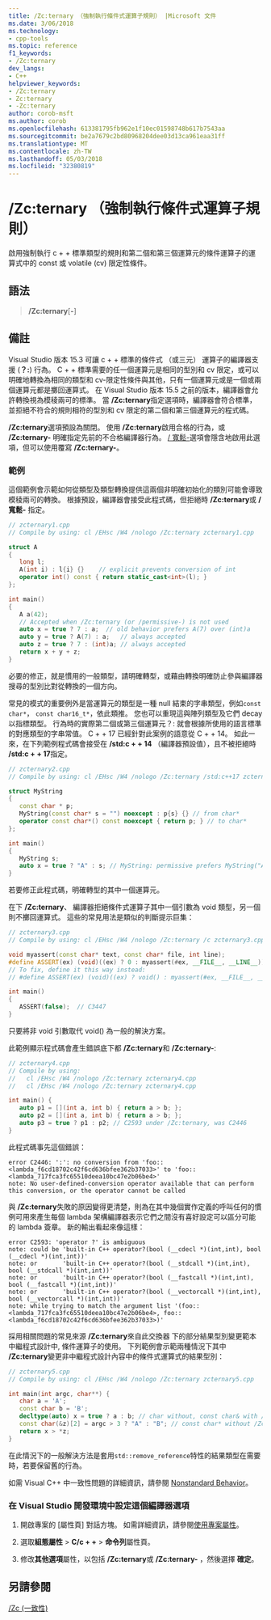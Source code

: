 ```yaml
---
title: /Zc:ternary （強制執行條件式運算子規則） |Microsoft 文件
ms.date: 3/06/2018
ms.technology:
- cpp-tools
ms.topic: reference
f1_keywords:
- /Zc:ternary
dev_langs:
- C++
helpviewer_keywords:
- /Zc:ternary
- Zc:ternary
- -Zc:ternary
author: corob-msft
ms.author: corob
ms.openlocfilehash: 613381795fb962e1f10ec01598748b617b7543aa
ms.sourcegitcommit: be2a7679c2bd80968204dee03d13ca961eaa31ff
ms.translationtype: MT
ms.contentlocale: zh-TW
ms.lasthandoff: 05/03/2018
ms.locfileid: "32380819"
---
```

# <a name="zcternary-enforce-conditional-operator-rules"></a>/Zc:ternary （強制執行條件式運算子規則）

啟用強制執行 c + + 標準類型的規則和第二個和第三個運算元的條件運算子的運算式中的 const 或 volatile (cv) 限定性條件。

## <a name="syntax"></a>語法

> **/Zc:ternary**[**-**]

## <a name="remarks"></a>備註

Visual Studio 版本 15.3 可讓 c + + 標準的條件式 （或三元） 運算子的編譯器支援 (**？:**) 行為。 C + + 標準需要的任一個運算元是相同的型別和 cv 限定，或可以明確地轉換為相同的類型和 cv-限定性條件與其他，只有一個運算元或是一個或兩個運算元都是擲回運算式。 在 Visual Studio 版本 15.5 之前的版本，編譯器會允許轉換視為模稜兩可的標準。 當 **/Zc:ternary**指定選項時，編譯器會符合標準，並拒絕不符合的規則相符的型別和 cv 限定的第二個和第三個運算元的程式碼。

**/Zc:ternary**選項預設為關閉。 使用 **/Zc:ternary**啟用合格的行為，或 **/Zc:ternary-** 明確指定先前的不合格編譯器行為。 [/ 寬鬆-](permissive-standards-conformance.md)選項會隱含地啟用此選項，但可以使用覆寫 **/Zc:ternary-**。

### <a name="examples"></a>範例

這個範例會示範如何從類型及類型轉換提供這兩個非明確初始化的類別可能會導致模稜兩可的轉換。 根據預設，編譯器會接受此程式碼，但拒絕時 **/Zc:ternary**或 **/ 寬鬆-** 指定。

```cpp
// zcternary1.cpp
// Compile by using: cl /EHsc /W4 /nologo /Zc:ternary zcternary1.cpp

struct A
{
   long l;
   A(int i) : l{i} {}    // explicit prevents conversion of int
   operator int() const { return static_cast<int>(l); }
};

int main()
{
   A a(42);
   // Accepted when /Zc:ternary (or /permissive-) is not used
   auto x = true ? 7 : a;  // old behavior prefers A(7) over (int)a
   auto y = true ? A(7) : a;   // always accepted
   auto z = true ? 7 : (int)a; // always accepted
   return x + y + z;
}
```

必要的修正，就是慣用的一般類型，請明確轉型，或藉由轉換明確防止參與編譯器搜尋的型別比對從轉換的一個方向。

常見的模式的重要例外是當運算元的類型是一種 null 結束的字串類型，例如`const char*`， `const char16_t*`，依此類推。 您也可以重現這與陣列類型及它們 decay 以指標類型。 行為時的實際第二個或第三個運算元？: 就會根據所使用的語言標準的對應類型的字串常值。 C + + 17 已經針對此案例的語意從 C + + 14。 如此一來，在下列範例程式碼會接受在 **/std:c + + 14** （編譯器預設值），且不被拒絕時 **/std:c + + 17**指定。

```cpp
// zcternary2.cpp
// Compile by using: cl /EHsc /W4 /nologo /Zc:ternary /std:c++17 zcternary2.cpp

struct MyString
{
   const char * p;
   MyString(const char* s = "") noexcept : p{s} {} // from char*
   operator const char*() const noexcept { return p; } // to char*
};

int main()
{
   MyString s;
   auto x = true ? "A" : s; // MyString: permissive prefers MyString("A") over (const char*)s
}
```

若要修正此程式碼，明確轉型的其中一個運算元。

在下 **/Zc:ternary**、 編譯器拒絕條件式運算子其中一個引數為 void 類型，另一個則不擲回運算式。 這些的常見用法是類似的判斷提示巨集：

```cpp
// zcternary3.cpp
// Compile by using: cl /EHsc /W4 /nologo /Zc:ternary /c zcternary3.cpp

void myassert(const char* text, const char* file, int line);
#define ASSERT(ex) (void)((ex) ? 0 : myassert(#ex, __FILE__, __LINE__))
// To fix, define it this way instead:
// #define ASSERT(ex) (void)((ex) ? void() : myassert(#ex, __FILE__, __LINE__))

int main()
{
   ASSERT(false);  // C3447
}
```

只要將非 void 引數取代 void() 為一般的解決方案。

此範例顯示程式碼會產生錯誤底下都 **/Zc:ternary**和 **/Zc:ternary-**:

```cpp
// zcternary4.cpp
// Compile by using:
//   cl /EHsc /W4 /nologo /Zc:ternary zcternary4.cpp
//   cl /EHsc /W4 /nologo /Zc:ternary zcternary4.cpp

int main() {
   auto p1 = [](int a, int b) { return a > b; };
   auto p2 = [](int a, int b) { return a > b; };
   auto p3 = true ? p1 : p2; // C2593 under /Zc:ternary, was C2446
}
```

此程式碼事先這個錯誤：

```Output
error C2446: ':': no conversion from 'foo::<lambda_f6cd18702c42f6cd636bfee362b37033>' to 'foo::<lambda_717fca3fc65510deea10bc47e2b06be4>'
note: No user-defined-conversion operator available that can perform this conversion, or the operator cannot be called
```

與 **/Zc:ternary**失敗的原因變得更清楚，則為在其中幾個實作定義的呼叫任何的慣例可用來產生每個 lambda 架構編譯器表示它們之間沒有喜好設定可以區分可能的 lambda 簽章。 新的輸出看起來像這樣：

```Output
error C2593: 'operator ?' is ambiguous
note: could be 'built-in C++ operator?(bool (__cdecl *)(int,int), bool (__cdecl *)(int,int))'
note: or       'built-in C++ operator?(bool (__stdcall *)(int,int), bool (__stdcall *)(int,int))'
note: or       'built-in C++ operator?(bool (__fastcall *)(int,int), bool (__fastcall *)(int,int))'
note: or       'built-in C++ operator?(bool (__vectorcall *)(int,int), bool (__vectorcall *)(int,int))'
note: while trying to match the argument list '(foo::<lambda_717fca3fc65510deea10bc47e2b06be4>, foo::<lambda_f6cd18702c42f6cd636bfee362b37033>)'
```

採用相關問題的常見來源 **/Zc:ternary**來自此交換器 下的部分結果型別變更範本中繼程式設計中, 條件運算子的使用。 下列範例會示範兩種情況下其中 **/Zc:ternary**變更非中繼程式設計內容中的條件式運算式的結果型別：

```cpp
// zcternary5.cpp
// Compile by using: cl /EHsc /W4 /nologo /Zc:ternary zcternary5.cpp

int main(int argc, char**) {
   char a = 'A';
   const char b = 'B';
   decltype(auto) x = true ? a : b; // char without, const char& with /Zc:ternary
   const char(&z)[2] = argc > 3 ? "A" : "B"; // const char* without /Zc:ternary
   return x > *z;
}
```

在此情況下的一般解決方法是套用`std::remove_reference`特性的結果類型在需要時，若要保留舊的行為。

如需 Visual C++ 中一致性問題的詳細資訊，請參閱 [Nonstandard Behavior](../../cpp/nonstandard-behavior.md)。

### <a name="to-set-this-compiler-option-in-the-visual-studio-development-environment"></a>在 Visual Studio 開發環境中設定這個編譯器選項

1. 開啟專案的 [屬性頁]  對話方塊。 如需詳細資訊，請參閱[使用專案屬性](../../ide/working-with-project-properties.md)。

1. 選取**組態屬性** > **C/c + +** > **命令列**屬性頁。

1. 修改**其他選項**屬性，以包括 **/Zc:ternary**或 **/Zc:ternary-** ，然後選擇 **確定**。

## <a name="see-also"></a>另請參閱

[/Zc (一致性)](../../build/reference/zc-conformance.md)  
